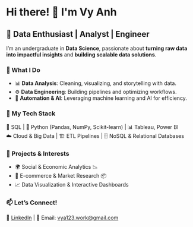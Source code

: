 # Hi there! 👋 I'm Vy Anh 

## 🚀 Data Enthusiast | Analyst | Engineer  

I’m an undergraduate in **Data Science**, passionate about **turning raw data into impactful insights** and **building scalable data solutions**. 
### 🔹 What I Do  
- 📊 **Data Analysis**: Cleaning, visualizing, and storytelling with data.  
- ⚙️ **Data Engineering**: Building pipelines and optimizing workflows.  
- 🤖 **Automation & AI**: Leveraging machine learning and AI for efficiency.  

### 🔹 My Tech Stack  
💾 SQL | 🐍 Python (Pandas, NumPy, Scikit-learn) | 📊 Tableau, Power BI  
☁️ Cloud & Big Data | 🏗️ ETL Pipelines | 🗄️ NoSQL & Relational Databases  

### 🔹 Projects & Interests  
- 🌍 Social & Economic Analytics 📉  
- 🛒 E-commerce & Market Research 📦  
- 📈 Data Visualization & Interactive Dashboards  

### 📫 Let’s Connect!  
🔗 [LinkedIn]([your-linkedin-url](https://www.linkedin.com/in/vy-anh-tr%E1%BA%A7n-a23191247/)) | 📧 Email: vya123.work@gmail.com
